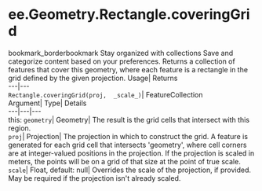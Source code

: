  
#  ee.Geometry.Rectangle.coveringGrid 
bookmark_borderbookmark Stay organized with collections  Save and categorize content based on your preferences.
Returns a collection of features that cover this geometry, where each feature is a rectangle in the grid defined by the given projection. 
Usage| Returns  
---|---  
`Rectangle.coveringGrid(proj,  _scale_)`| FeatureCollection  
Argument| Type| Details  
---|---|---  
this: `geometry`| Geometry| The result is the grid cells that intersect with this region.  
`proj`| Projection| The projection in which to construct the grid. A feature is generated for each grid cell that intersects 'geometry', where cell corners are at integer-valued positions in the projection. If the projection is scaled in meters, the points will be on a grid of that size at the point of true scale.  
`scale`| Float, default: null| Overrides the scale of the projection, if provided. May be required if the projection isn't already scaled.  
